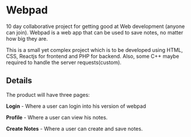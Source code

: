 # Webpad
10 day collaborative project for getting good at Web development (anyone can join). Webpad is a web app that can be used to save notes, no matter how big they are. 

This is a small yet complex project which is to be developed using HTML, CSS, Reactjs for frontend and PHP for backend. Also, some C++ maybe required to handle the server requests(custom).

## Details
The product will have three pages:

**Login** -  Where a user can login into his version  of webpad

**Profile** - Where a user can view his notes.

**Create Notes** - Where a user can create and save notes.


